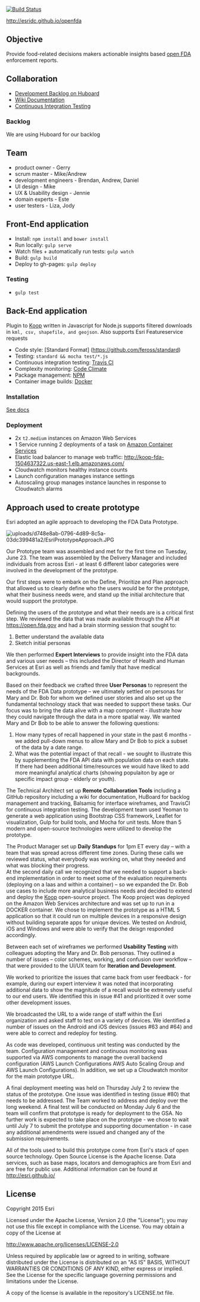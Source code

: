 [![Build Status](https://travis-ci.org/esridc/openfda.svg?branch=master)](https://travis-ci.org/esridc/openfda)

http://esridc.github.io/openfda

## Objective

Provide food-related decisions makers actionable insights based [open FDA](https://open.fda.gov) enforcement reports.

## Collaboration

- [Development Backlog on Huboard](https://huboard.com/esridc/openfda/)
- [Wiki Documentation](https://github.com/esridc/openfda/wiki)
- [Continuous Integration Testing](https://travis-ci.org/esridc/openfda)

### Backlog

We are using Huboard for our backlog

## Team

- product owner - Gerry
- scrum master - Mike/Andrew
- development engineers - Brendan, Andrew, Daniel
- UI design - Mike
- UX & Usability design - Jennie
- domain experts - Este
- user testers - Liza, Jody

## Front-End application

* Install: `npm install` and `bower install`
* Run locally: `gulp serve`
* Watch files + automatically run tests: `gulp watch`
* Build: `gulp build`
* Deploy to gh-pages: `gulp deploy`

### Testing

* `gulp test`

## Back-End application

Plugin to [Koop](https://github.com/esri/koop) written in Javascript for Node.js supports filtered downloads in `kml, csv, shapefile, and geojson`. Also supports Esri Featureservice requests

* Code style: [Standard Format] (https://github.com/feross/standard)
* Testing: `standard && mocha test/*.js`
* Continuous integration testing: [Travis CI](https://travis-ci.org/koopjs/koop-fda)
* Complexity monitoring: [Code Climate](https://codeclimate.com/github/koopjs/koop-fda)
* Package management: [NPM](https://travis-ci.org/koopjs/koop-fda) 
* Container image builds: [Docker](https://registry.hub.docker.com/u/dmfenton/koop-docker-example/)

### Installation

[See docs](docs/koop-install.md)

### Deployment

* 2x `t2.medium` instances on Amazon Web Services
* 1 Service running 2 deployments of a task on [Amazon Container Services](http://aws.amazon.com/ecs/)
* Elastic load balancer to manage web traffic: http://koop-fda-1504637322.us-east-1.elb.amazonaws.com/
* Cloudwatch monitors healthy instance counts
* Launch configuration manages instance settings
* Autoscaling group manages instance launches in response to Cloudwatch alarms

## Approach used to create prototype

Esri adopted an agile approach to developing the FDA Data Prototype. 

![uploads/d748e8ab-0796-4d89-8c5a-03dc399481a2/EsriPrototypeApproach.JPG](https://s3-us-west-2.amazonaws.com/prod.huboard.com/uploads%2Fd748e8ab-0796-4d89-8c5a-03dc399481a2%2FEsriPrototypeApproach.JPG)

Our Prototype team was assembled and met for the first time on Tuesday, June 23.  The team was assembled by the Delivery Manager and included individuals from across Esri - at least 6 different labor categories were involved in the development of the prototype.

Our first steps were to embark on the Define, Prioritize and Plan approach that allowed us to clearly define who the users would be for the prototype, what their business needs were, and stand up the initial architecture that would support the prototype.

Defining the users of the prototype and what their needs are is a critical first step.  We reviewed the data that was made available through the API at https://open.fda.gov and had a brain storming session that sought to:

1. Better understand the available data 
2. Sketch initial personas 

We then performed **Expert Interviews** to provide insight into the FDA data and various user needs – this included the Director of Health and Human Services at Esri as well as friends and family that have medical backgrounds.  

Based on their feedback we crafted three **User Personas** to represent the needs of the FDA Data prototype – we ultimately settled on personas for Mary and Dr. Bob for whom we defined user stories and also set up the fundamental technology stack that was needed to support these tasks.  Our focus was to bring the data alive with a map component - illustrate how they could navigate through the data in a more spatial way.  We wanted Mary and Dr Bob to be able to answer the following questions:

1.  How many types of recall happened in your state in the past 6 months - we added pull-down menus to allow Mary and Dr Bob to pick a subset of the data by a date range.
2.  What was the potential impact of that recall - we sought to illustrate this by supplementing the FDA API data with population data on each state.  If there had been additional time/resources we would have liked to add more meaningful analytical charts (showing populaiton by age or specific impact group - elderly or youth).

The Technical Architect set up **Remote Collaboration Tools** including a GitHub repository including a wiki for documentation, HuBoard for backlog management and tracking, Balsamiq for interface wireframes, and TravisCI for continuous integration testing. The development team used Yeoman to generate a web application using Bootstrap CSS framework, Leaflet for visualization, Gulp for build tools, and Mocha for unit tests. More than 5 modern and open-source technologies were utilized to develop the prototype.

The Product Manager set up **Daily Standups** for 1pm ET every day – with a team that was spread across different time zones. During these calls we reviewed status, what everybody was working on, what they needed and what was blocking their progress.  
At the second daily call we recognized that we needed to support a back-end implementation in order to meet some of the evaluation requirements (deploying on a Iaas and within a container) – so we expanded the Dr. Bob use cases to include more analytical business needs and decided to extend and deploy the [Koop](https://github.com/esri/koop) open-source project. The Koop project was deployed on the Amazon Web Services architecture and was set up to run in a DOCKER container.  We chose to implement the prototype as a HTML 5 application so that it could run on multiple devices in a responsive design without building separate apps for unique devices.  We tested on Android, iOS and Windows and were able to verify that the deisgn responded accordingly.

Between each set of wireframes we performed **Usability Testing** with colleagues adopting the Mary and Dr. Bob personas. They outlined a number of issues – color schemes, working, and confusion over workflow – that were provided to the UI/UX team for **Iteration and Development**.  

We worked to prioritize the issues that came back from user feedback - for example, during our expert interview it was noted that incorporating additional data to show the magnitude of a recall would be extremely useful to our end users.  We identified this in issue #41 and prioritized it over some other development issues.  

We broadcasted the URL to a wide range of staff within the Esri organization and asked staff to test on a variety of devices. We identified a number of issues on the Android and iOS devices (issues #63 and #64) and were able to correct and redeploy for testing.

As code was developed, continuous unit testing was conducted by the team.  Configuration management and continuous monitoring was supported via AWS components to manage the overall backend configuration (AWS Launch Configurations
AWS Auto Scaling Group and AWS Launch Configurations).  In addition, we set up a Cloudwatch monitor for the main prototype URL. 

A final deployment meeting was held on Thursday July 2 to review the status of the prototype.  One issue was identified in testing (issue #80) that needs to be addressed.  The Team worked to address and deploy over the long weekend.  A final test will be conducted on Monday July 6 and the team will confirm that prototype is ready for deployment to the GSA.  No further work is expected to take place on the prototype - we chose to wait until July 7 to submit the prototype and supporting documentation - in case any additional amendments were issued and changed any of the submission requirements.

All of the tools used to build this prototype come from Esri's stack of open source technology. Open Source License is the Apache license.  Data services, such as base maps, locators and demographics are from Esri and are free for public use.  Additional information can be found at http://esri.github.io/ 

## License 

Copyright 2015 Esri

Licensed under the Apache License, Version 2.0 (the "License"); you may not use this file except in compliance with the License. You may obtain a copy of the License at

http://www.apache.org/licenses/LICENSE-2.0

Unless required by applicable law or agreed to in writing, software distributed under the License is distributed on an "AS IS" BASIS, WITHOUT WARRANTIES OR CONDITIONS OF ANY KIND, either express or implied. See the License for the specific language governing permissions and limitations under the License.

A copy of the license is available in the repository's LICENSE.txt file. 
